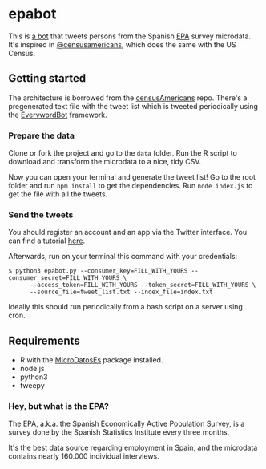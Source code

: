 # epabot
This is [a bot](https://twitter.com/epabot) that tweets persons from the Spanish [EPA](http://www.ine.es/en/prensa/epa_prensa_en.htm) survey microdata. It's inspired in [@censusamericans](https://twitter.com/censusamericans), which does the same with the US Census.

## Getting started
The architecture is borrowed from the [censusAmericans](https://github.com/jjjiia/censusAmericans) repo. There's a pregenerated text file with the tweet list which is tweeted periodically using the [EverywordBot](https://github.com/aparrish/everywordbot) framework.

### Prepare the data
Clone or fork the project and go to the `data` folder. Run the R script to download and transform the microdata to a nice, tidy CSV.

Now you can open your terminal and generate the tweet list! Go to the root folder and run `npm install` to get the dependencies. Run `node index.js` to get the file with all the tweets.

### Send the tweets
You should register an account and an app via the Twitter interface. You can find a tutorial [here](https://github.com/aparrish/everywordbot#obtaining-twitter-authorization-credentials).

Afterwards, run on your terminal this command with your credentials:
```
$ python3 epabot.py --consumer_key=FILL_WITH_YOURS --consumer_secret=FILL_WITH_YOURS \
      --access_token=FILL_WITH_YOURS --token_secret=FILL_WITH_YOURS \
      --source_file=tweet_list.txt --index_file=index.txt
```

Ideally this should run periodically from a bash script on a server using cron.

## Requirements
- R with the [MicroDatosEs](https://www.datanalytics.com/2012/08/06/un-paseo-por-el-paquete-microdatoses-y-la-epa-de-nuevo/) package installed.
- node.js
- python3
- tweepy

### Hey, but what is the EPA?
The EPA, a.k.a. the Spanish Economically Active Population Survey, is a survey done by the Spanish Statistics Institute every three months.

It's the best data source regarding employment in Spain, and the microdata contains nearly 160.000 individual interviews.
